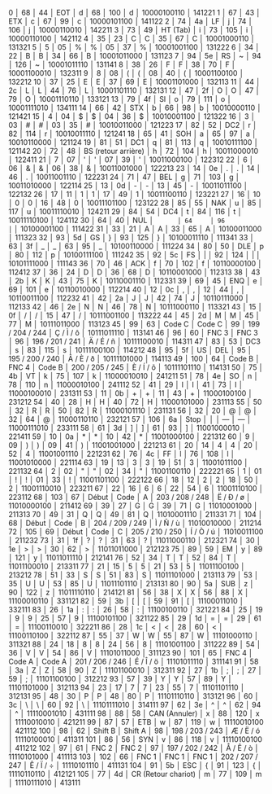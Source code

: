    0 │ 68     │ 44  │ EOT                 │ d       │ 68     │ 100             │ d         │ 10000100110 │ 141221
   1 │ 67     │ 43  │ ETX                 │ c       │ 67     │ 99              │ c         │ 10000101100 │ 141122
   2 │ 74     │ 4a  │ LF                  │ j       │ 74     │ 106             │ j         │ 10000110010 │ 142211
   3 │ 73     │ 49  │ HT (Tab)            │ i       │ 73     │ 105             │ i         │ 10000110100 │ 142112
   4 │ 35     │ 23  │ C                   │ C       │ 35     │ 67              │ C         │ 10001000110 │ 131321
   5 │ 5      │ 05  │ %                   │ %       │ 05     │ 37              │ %         │ 10001001100 │ 131222
   6 │ 34     │ 22  │ B                   │ B       │ 34     │ 66              │ B         │ 10001011000 │ 131123
   7 │ 94     │ 5e  │ RS                  │ ~       │ 94     │ 126             │ ~         │ 10001011110 │ 131141
   8 │ 38     │ 26  │ F                   │ F       │ 38     │ 70              │ F         │ 10001100010 │ 132311
   9 │ 8      │ 08  │ (                   │ (       │ 08     │ 40              │ (         │ 10001100100 │ 132212
  10 │ 37     │ 25  │ E                   │ E       │ 37     │ 69              │ E         │ 10001101000 │ 132113
  11 │ 44     │ 2c  │ L                   │ L       │ 44     │ 76              │ L         │ 10001101110 │ 132131
  12 │ 47     │ 2f  │ O                   │ O       │ 47     │ 79              │ O         │ 10001110110 │ 133121
  13 │ 79     │ 4f  │ SI                  │ o       │ 79     │ 111             │ o         │ 10001111010 │ 134111
  14 │ 66     │ 42  │ STX                 │ b       │ 66     │ 98              │ b         │ 10010000110 │ 121421
  15 │ 4      │ 04  │ $                   │ $       │ 04     │ 36              │ $         │ 10010001100 │ 121322
  16 │ 3      │ 03  │ #                   │ #       │ 03     │ 35              │ #         │ 10010011000 │ 121223
  17 │ 82     │ 52  │ DC2                 │ r       │ 82     │ 114             │ r         │ 10010011110 │ 121241
  18 │ 65     │ 41  │ SOH                 │ a       │ 65     │ 97              │ a         │ 10010110000 │ 121124
  19 │ 81     │ 51  │ DC1                 │ q       │ 81     │ 113             │ q         │ 10010111100 │ 121142
  20 │ 72     │ 48  │ BS (retour arrière) │ h       │ 72     │ 104             │ h         │ 10011000010 │ 122411
  21 │ 7      │ 07  │ '                   │ '       │ 07     │ 39              │ '         │ 10011000100 │ 122312
  22 │ 6      │ 06  │ &                   │ &       │ 06     │ 38              │ &         │ 10011001000 │ 122213
  23 │ 14     │ 0e  │ .                   │ .       │ 14     │ 46              │ .         │ 10011001110 │ 122231
  24 │ 71     │ 47  │ BEL                 │ g       │ 71     │ 103             │ g         │ 10011010000 │ 122114
  25 │ 13     │ 0d  │ -                   │ -       │ 13     │ 45              │ -         │ 10011011100 │ 122132
  26 │ 17     │ 11  │ 1                   │ 1       │ 17     │ 49              │ 1         │ 10011100110 │ 123221
  27 │ 16     │ 10  │ 0                   │ 0       │ 16     │ 48              │ 0         │ 10011101100 │ 123122
  28 │ 85     │ 55  │ NAK                 │ u       │ 85     │ 117             │ u         │ 10011110010 │ 124211
  29 │ 84     │ 54  │ DC4                 │ t       │ 84     │ 116             │ t         │ 10011110100 │ 124112
  30 │ 64     │ 40  │ NUL                 │ `       │ 64     │ 96              │ `         │ 10100001100 │ 111422
  31 │ 33     │ 21  │ A                   │ A       │ 33     │ 65              │ A         │ 10100011000 │ 111323
  32 │ 93     │ 5d  │ GS                  │ }       │ 93     │ 125             │ }         │ 10100011110 │ 111341
  33 │ 63     │ 3f  │ _                   │ _       │ 63     │ 95              │ _         │ 10100110000 │ 111224
  34 │ 80     │ 50  │ DLE                 │ p       │ 80     │ 112             │ p         │ 10100111100 │ 111242
  35 │ 92     │ 5c  │ FS                  │ |       │ 92     │ 124             │ |         │ 10101111000 │ 111143
  36 │ 70     │ 46  │ ACK                 │ f       │ 70     │ 102             │ f         │ 10110000100 │ 112412
  37 │ 36     │ 24  │ D                   │ D       │ 36     │ 68              │ D         │ 10110001000 │ 112313
  38 │ 43     │ 2b  │ K                   │ K       │ 43     │ 75              │ K         │ 10110001110 │ 112331
  39 │ 69     │ 45  │ ENQ                 │ e       │ 69     │ 101             │ e         │ 10110010000 │ 112214
  40 │ 12     │ 0c  │ ,                   │ ,       │ 12     │ 44              │ ,         │ 10110011100 │ 112232
  41 │ 42     │ 2a  │ J                   │ J       │ 42     │ 74              │ J         │ 10110111000 │ 112133
  42 │ 46     │ 2e  │ N                   │ N       │ 46     │ 78              │ N         │ 10111000110 │ 113321
  43 │ 15     │ 0f  │ /                   │ /       │ 15     │ 47              │ /         │ 10111001100 │ 113222
  44 │ 45     │ 2d  │ M                   │ M       │ 45     │ 77              │ M         │ 10111011000 │ 113123
  45 │ 99     │ 63  │ Code C              │ Code C  │ 99     │ 199 / 204 / 244 │ Ç / Ì / ô │ 10111011110 │ 113141
  46 │ 96     │ 60  │ FNC 3               │ FNC 3   │ 96     │ 196 / 201 / 241 │ Ä / É / ñ │ 10111100010 │ 114311
  47 │ 83     │ 53  │ DC3                 │ s       │ 83     │ 115             │ s         │ 10111100100 │ 114212
  48 │ 95     │ 5f  │ US                  │ DEL     │ 95     │ 195 / 200 / 240 │ Ã / È / ð │ 10111101000 │ 114113
  49 │ 100    │ 64  │ Code B              │ FNC 4   │ Code B │ 200 / 205 / 245 │ È / Í / õ │ 10111101110 │ 114131
  50 │ 75     │ 4b  │ VT                  │ k       │ 75     │ 107             │ k         │ 11000010010 │ 241211
  51 │ 78     │ 4e  │ SO                  │ n       │ 78     │ 110             │ n         │ 11000010100 │ 241112
  52 │ 41     │ 29  │ I                   │ I       │ 41     │ 73              │ I         │ 11000100010 │ 231311
  53 │ 11     │ 0b  │ +                   │ +       │ 11     │ 43              │ +         │ 11000100100 │ 231212
  54 │ 40     │ 28  │ H                   │ H       │ 40     │ 72              │ H         │ 11000101000 │ 231113
  55 │ 50     │ 32  │ R                   │ R       │ 50     │ 82              │ R         │ 11000101110 │ 231131
  56 │ 32     │ 20  │ @                   │ @       │ 32     │ 64              │ @         │ 11000110110 │ 232121
  57 │ 106    │ 6a  │ Stop                │         │        │ —               │ —         │ 11000111010 │ 233111
  58 │ 61     │ 3d  │ ]                   │ ]       │ 61     │ 93              │ ]         │ 11001000010 │ 221411
  59 │ 10     │ 0a  │ *                   │ *       │ 10     │ 42              │ *         │ 11001000100 │ 221312
  60 │ 9      │ 09  │ )                   │ )       │ 09     │ 41              │ )         │ 11001001000 │ 221213
  61 │ 20     │ 14  │ 4                   │ 4       │ 20     │ 52              │ 4         │ 11001001110 │ 221231
  62 │ 76     │ 4c  │ FF                  │ l       │ 76     │ 108             │ l         │ 11001010000 │ 221114
  63 │ 19     │ 13  │ 3                   │ 3       │ 19     │ 51              │ 3         │ 11001011100 │ 221132
  64 │ 2      │ 02  │ "                   │ "       │ 02     │ 34              │ "         │ 11001100110 │ 222221
  65 │ 1      │ 01  │ !                   │ !       │ 01     │ 33              │ !         │ 11001101100 │ 222122
  66 │ 18     │ 12  │ 2                   │ 2       │ 18     │ 50              │ 2         │ 11001110010 │ 223211
  67 │ 22     │ 16  │ 6                   │ 6       │ 22     │ 54              │ 6         │ 11001110100 │ 223112
  68 │ 103    │ 67  │ Début               │ Code    │ A      │ 203 / 208 / 248 │ Ë / Ð / ø │ 11010000100 │ 211412
  69 │ 39     │ 27  │ G                   │ G       │ 39     │ 71              │ G         │ 11010001000 │ 211313
  70 │ 49     │ 31  │ Q                   │ Q       │ 49     │ 81              │ Q         │ 11010001110 │ 211331
  71 │ 104    │ 68  │ Début               │ Code    │ B      │ 204 / 209 / 249 │ Ì / Ñ / ù │ 11010010000 │ 211214
  72 │ 105    │ 69  │ Début               │ Code    │ C      │ 205 / 210 / 250 │ Í / Ò / ú │ 11010011100 │ 211232
  73 │ 31     │ 1f  │ ?                   │ ?       │ 31     │ 63              │ ?         │ 11011000110 │ 212321
  74 │ 30     │ 1e  │ >                   │ >       │ 30     │ 62              │ >         │ 11011011000 │ 212123
  75 │ 89     │ 59  │ EM                  │ y       │ 89     │ 121             │ y         │ 11011011110 │ 212141
  76 │ 52     │ 34  │ T                   │ T       │ 52     │ 84              │ T         │ 11011100010 │ 213311
  77 │ 21     │ 15  │ 5                   │ 5       │ 21     │ 53              │ 5         │ 11011100100 │ 213212
  78 │ 51     │ 33  │ S                   │ S       │ 51     │ 83              │ S         │ 11011101000 │ 213113
  79 │ 53     │ 35  │ U                   │ U       │ 53     │ 85              │ U         │ 11011101110 │ 213131
  80 │ 90     │ 5a  │ SUB                 │ z       │ 90     │ 122             │ z         │ 11011110110 │ 214121
  81 │ 56     │ 38  │ X                   │ X       │ 56     │ 88              │ X         │ 11100010110 │ 331121
  82 │ 59     │ 3b  │ [                   │ [       │ 59     │ 91              │ [         │ 11100011010 │ 332111
  83 │ 26     │ 1a  │ :                   │ :       │ 26     │ 58              │ :         │ 11100100110 │ 321221
  84 │ 25     │ 19  │ 9                   │ 9       │ 25     │ 57              │ 9         │ 11100101100 │ 321122
  85 │ 29     │ 1d  │ =                   │ =       │ 29     │ 61              │ =         │ 11100110010 │ 322211
  86 │ 28     │ 1c  │ <                   │ <       │ 28     │ 60              │ <         │ 11100110100 │ 322112
  87 │ 55     │ 37  │ W                   │ W       │ 55     │ 87              │ W         │ 11101000110 │ 311321
  88 │ 24     │ 18  │ 8                   │ 8       │ 24     │ 56              │ 8         │ 11101001100 │ 311222
  89 │ 54     │ 36  │ V                   │ V       │ 54     │ 86              │ V         │ 11101011000 │ 311123
  90 │ 101    │ 65  │ FNC 4               │ Code A  │ Code A │ 201 / 206 / 246 │ É / Î / ö │ 11101011110 │ 311141
  91 │ 58     │ 3a  │ Z                   │ Z       │ 58     │ 90              │ Z         │ 11101100010 │ 312311
  92 │ 27     │ 1b  │ ;                   │ ;       │ 27     │ 59              │ ;         │ 11101100100 │ 312212
  93 │ 57     │ 39  │ Y                   │ Y       │ 57     │ 89              │ Y         │ 11101101000 │ 312113
  94 │ 23     │ 17  │ 7                   │ 7       │ 23     │ 55              │ 7         │ 11101101110 │ 312131
  95 │ 48     │ 30  │ P                   │ P       │ 48     │ 80              │ P         │ 11101110110 │ 313121
  96 │ 60     │ 3c  │ \                   │ \       │ 60     │ 92              │ \         │ 11101111010 │ 314111
  97 │ 62     │ 3e  │ ^                   │ ^       │ 62     │ 94              │ ^         │ 11110001010 │ 431111
  98 │ 88     │ 58  │ CAN (Annuler)       │ x       │ 88     │ 120             │ x         │ 11110010010 │ 421211
  99 │ 87     │ 57  │ ETB                 │ w       │ 87     │ 119             │ w         │ 11110010100 │ 421112
 100 │ 98     │ 62  │ Shift B             │ Shift A │ 98     │ 198 / 203 / 243 │ Æ / Ë / ó │ 11110100010 │ 411311
 101 │ 86     │ 56  │ SYN                 │ v       │ 86     │ 118             │ v         │ 11110100100 │ 411212
 102 │ 97     │ 61  │ FNC 2               │ FNC 2   │ 97     │ 197 / 202 / 242 │ Å / Ê / ò │ 11110101000 │ 411113
 103 │ 102    │ 66  │ FNC 1               │ FNC 1   │ FNC 1  │ 202 / 207 / 247 │ Ê / Ï / ÷ │ 11110101110 │ 411131
 104 │ 91     │ 5b  │ ESC                 │ {       │ 91     │ 123             │ {         │ 11110110110 │ 412121
 105 │ 77     │ 4d  │ CR (Retour chariot) │ m       │ 77     │ 109             │ m         │ 11110111010 │ 413111
 

